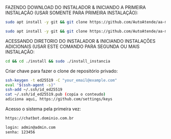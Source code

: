 FAZENDO DOWNLOAD DO INSTALADOR & INICIANDO A PRIMEIRA INSTALAÇÃO (USAR SOMENTE PARA PRIMEIRA INSTALAÇÃO):

```bash
sudo apt install -y git && git clone https://github.com/AutoAtende/aa-max-install.git install && sudo chmod -R 777 ./install && cd ./install && sudo ./install_primaria
```

```bash
sudo apt install -y git && git clone https://github.com/AutoAtende/aa-max-install.git install && sudo chmod -R 777 ./install && cd ./install && sudo ./install_primaria
```


ACESSANDO DIRETORIO DO INSTALADOR & INICIANDO INSTALAÇÕES ADICIONAIS (USAR ESTE COMANDO PARA SEGUNDA OU MAIS INSTALAÇÃO:
```bash
cd && cd ./install && sudo ./install_instancia
```

Criar chave para fazer o clone de repositório privado:

```bash
ssh-keygen -t ed25519 -C "your_email@example.com"
eval "$(ssh-agent -s)"
ssh-add ~/.ssh/id_ed25519
cat ~/.ssh/id_ed25519.pub (copia o conteudo)
adiciona aqui, https://github.com/settings/keys
```

Acesso o sistema pela primeira vez:

```bash
https://chatbot.dominio.com.br

login: admin@admin.com
senha: 123456
```
